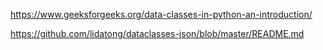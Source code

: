 https://www.geeksforgeeks.org/data-classes-in-python-an-introduction/

https://github.com/lidatong/dataclasses-json/blob/master/README.md